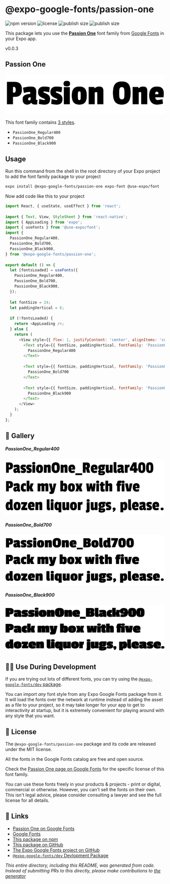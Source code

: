 # @expo-google-fonts/passion-one

![npm version](https://flat.badgen.net/npm/v/@expo-google-fonts/passion-one)
![license](https://flat.badgen.net/github/license/expo/google-fonts)
![publish size](https://flat.badgen.net/packagephobia/install/@expo-google-fonts/passion-one)
![publish size](https://flat.badgen.net/packagephobia/publish/@expo-google-fonts/passion-one)

This package lets you use the [**Passion One**](https://fonts.google.com/specimen/Passion+One) font family from [Google Fonts](https://fonts.google.com/) in your Expo app.

v0.0.3

## Passion One

![Passion One](./font-family.png)

This font family contains [3 styles](#-gallery).

- `PassionOne_Regular400`
- `PassionOne_Bold700`
- `PassionOne_Black900`

## Usage

Run this command from the shell in the root directory of your Expo project to add the font family package to your project
```sh
expo install @expo-google-fonts/passion-one expo-font @use-expo/font
```

Now add code like this to your project
```js
import React, { useState, useEffect } from 'react';

import { Text, View, StyleSheet } from 'react-native';
import { AppLoading } from 'expo';
import { useFonts } from '@use-expo/font';
import {
  PassionOne_Regular400,
  PassionOne_Bold700,
  PassionOne_Black900,
} from '@expo-google-fonts/passion-one';

export default () => {
  let [fontsLoaded] = useFonts({
    PassionOne_Regular400,
    PassionOne_Bold700,
    PassionOne_Black900,
  });

  let fontSize = 24;
  let paddingVertical = 6;

  if (!fontsLoaded) {
    return <AppLoading />;
  } else {
    return (
      <View style={{ flex: 1, justifyContent: 'center', alignItems: 'center' }}>
        <Text style={{ fontSize, paddingVertical, fontFamily: 'PassionOne_Regular400' }}>
          PassionOne_Regular400
        </Text>

        <Text style={{ fontSize, paddingVertical, fontFamily: 'PassionOne_Bold700' }}>
          PassionOne_Bold700
        </Text>

        <Text style={{ fontSize, paddingVertical, fontFamily: 'PassionOne_Black900' }}>
          PassionOne_Black900
        </Text>
      </View>
    );
  }
};

```

## 🔡 Gallery

##### PassionOne_Regular400
![PassionOne_Regular400](./1f9e3f81509fa1087e3a4636d898f6ce048f4953bf6c06a6d79d9cb78115c03d.ttf.png)

##### PassionOne_Bold700
![PassionOne_Bold700](./567181e9763fb8cb33a51945378a8a2756c423cb05608d37fdc2e0d8ff170fa1.ttf.png)

##### PassionOne_Black900
![PassionOne_Black900](./351dd38c35e67c20b4ae84db1964391fd924cd245611616eacaf6b9e63113442.ttf.png)


## 👩‍💻 Use During Development

If you are trying out lots of different fonts, you can try using the [`@expo-google-fonts/dev` package](https://github.com/expo/google-fonts/tree/master/font-packages/dev#readme).

You can import *any* font style from any Expo Google Fonts package from it. It will load the fonts
over the network at runtime instead of adding the asset as a file to your project, so it may take longer
for your app to get to interactivity at startup, but it is extremely convenient
for playing around with any style that you want.

## 📖 License

The `@expo-google-fonts/passion-one` package and its code are released under the MIT license.

All the fonts in the Google Fonts catalog are free and open source.

Check the [Passion One page on Google Fonts](https://fonts.google.com/specimen/Passion+One) for the specific license of this font family.

You can use these fonts freely in your products & projects - print or digital, commercial or otherwise. However, you can't sell the fonts on their own. This isn't legal advice, please consider consulting a lawyer and see the full license for all details.

## 🔗 Links

- [Passion One on Google Fonts](https://fonts.google.com/specimen/Passion+One)
- [Google Fonts](https://fonts.google.com/)
- [This package on npm](https://www.npmjs.com/package/@expo-google-fonts/passion-one)
- [This package on GitHub](https://github.com/expo/google-fonts/tree/master/font-packages/passion-one)
- [The Expo Google Fonts project on GitHub](https://github.com/expo/google-fonts)
- [`@expo-google-fonts/dev` Devlopment Package](https://github.com/expo/google-fonts/tree/master/font-packages/dev)


*This entire directory, including this README, was generated from code. Instead of submitting PRs to this directly, please make contributions to [the generator](https://github.com/expo/google-fonts/tree/master/packages/generator)*
